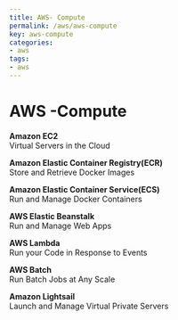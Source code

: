 ```yaml
---
title: AWS- Compute
permalink: /aws/aws-compute
key: aws-compute
categories:
- aws
tags:
- aws
---
```


AWS -Compute
============

**Amazon EC2**  
Virtual Servers in the Cloud

**Amazon Elastic Container Registry(ECR)**  
Store and Retrieve Docker Images

**Amazon Elastic Container Service(ECS)**  
Run and Manage Docker Containers

**AWS Elastic Beanstalk**  
Run and Manage Web Apps

**AWS Lambda**  
Run your Code in Response to Events

**AWS Batch**  
Run Batch Jobs at Any Scale

**Amazon Lightsail**  
Launch and Manage Virtual Private Servers

